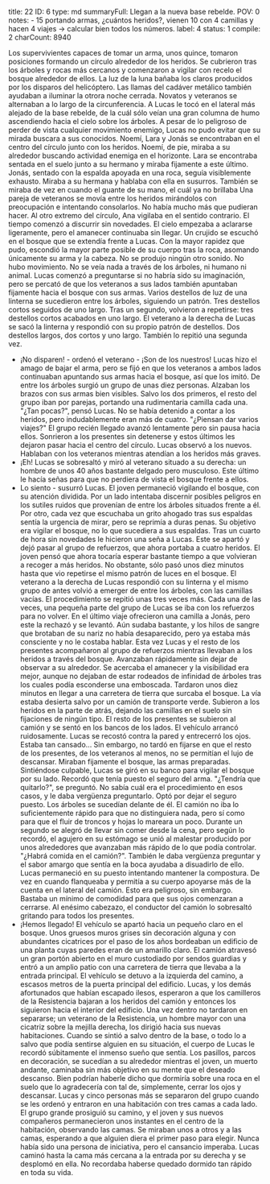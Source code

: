 title:          22
ID:             6
type:           md
summaryFull:    Llegan a la nueva base rebelde.
POV:            0
notes:          - 15 portando armas, ¿cuántos heridos?, vienen 10 con 4 camillas y hacen 4 viajes -> calcular bien todos los números.
label:          4
status:         1
compile:        2
charCount:      8940


Los supervivientes capaces de tomar un arma, unos quince, tomaron posiciones formando un círculo alrededor de los heridos. Se cubrieron tras los árboles y rocas más cercanos y comenzaron a vigilar con recelo el bosque alrededor de ellos.
La luz de la luna bañaba los claros producidos por los disparos del helicóptero. Las llamas del cadáver metálico también ayudaban a iluminar la otrora noche cerrada.
Novatos y veteranos se alternaban a lo largo de la circunferencia. A Lucas le tocó en el lateral más alejado de la base rebelde, de la cuál sólo veían una gran columna de humo ascendiendo hacia el cielo sobre los árboles.
A pesar de lo peligroso de perder de vista cualquier movimiento enemigo, Lucas no pudo evitar que su mirada buscara a sus conocidos.
Noemí, Lara y Jonás se encontraban en el centro del círculo junto con los heridos.
Noemí, de pie, miraba a su alrededor buscando actividad enemiga en el horizonte. Lara se encontraba sentada en el suelo junto a su hermano y miraba fijamente a este último. Jonás, sentado con la espalda apoyada en una roca, seguía visiblemente exhausto. Miraba a su hermana y hablaba con ella en susurros. También se miraba de vez en cuando el guante de su mano, el cuál ya no brillaba
Una pareja de veteranos se movía entre los heridos mirándolos con preocupación e intentando consolarlos. No había mucho más que pudieran hacer.
Al otro extremo del círculo, Ana vigilaba en el sentido contrario.
El tiempo comenzó a discurrir sin novedades. El cielo empezaba a aclararse ligeramente, pero el amanecer continuaba sin llegar.
Un crujido se escuchó en el bosque que se extendía frente a Lucas. Con la mayor rapidez que pudo, escondió la mayor parte posible de su cuerpo tras la roca, asomando únicamente su arma y la cabeza.
No se produjo ningún otro sonido. No hubo movimiento. No se veía nada a través de los árboles, ni humano ni animal.
Lucas comenzó a preguntarse si no habría sido su imaginación, pero se percató de que los veteranos a sus lados también apuntaban fijamente hacia el bosque con sus armas.
Varios destellos de luz de una linterna se sucedieron entre los árboles, siguiendo un patrón. Tres destellos cortos seguidos de uno largo. Tras un segundo, volvieron a repetirse: tres destellos cortos acabados en uno largo.
El veterano a la derecha de Lucas se sacó la linterna y respondió con su propio patrón de destellos. Dos destellos largos, dos cortos y uno largo. También lo repitió una segunda vez.
- ¡No disparen! - ordenó el veterano - ¡Son de los nuestros!
Lucas hizo el amago de bajar el arma, pero se fijó en que los veteranos a ambos lados continuaban apuntando sus armas hacia el bosque, así que los imitó.
De entre los árboles surgió un grupo de unas diez personas. Alzaban los brazos con sus armas bien visibles.
Salvo los dos primeros, el resto del grupo iban por parejas, portando una rudimentaria camilla cada una.
"¿Tan pocas?", pensó Lucas. No se había detenido a contar a los heridos, pero indudablemente eran más de cuatro. "¿Piensan dar varios viajes?"
El grupo recién llegado avanzó lentamente pero sin pausa hacia ellos. Sonrieron a los presentes sin detenerse y estos últimos les dejaron pasar hacia el centro del círculo.
Lucas observó a los nuevos. Hablaban con los veteranos mientras atendían a los heridos más graves.
- ¡Eh!
Lucas se sobresaltó y miró al veterano situado a su derecha: un hombre de unos 40 años bastante delgado pero musculoso. Este último le hacía señas para que no perdiera de vista el bosque frente a ellos.
- Lo siento - susurró Lucas.
El joven permaneció vigilando el bosque, con su atención dividida. Por un lado intentaba discernir posibles peligros en los sutiles ruidos que provenían de entre los árboles situados frente a él. Por otro, cada vez que escuchaba un grito ahogado tras sus espaldas sentía la urgencia de mirar, pero se reprimía a duras penas.
Su objetivo era vigilar el bosque, no lo que sucediera a sus espaldas.
Tras un cuarto de hora sin novedades le hicieron una seña a Lucas. Este se apartó y dejó pasar al grupo de refuerzos, que ahora portaba a cuatro heridos.
El joven pensó que ahora tocaría esperar bastante tiempo a que volvieran a recoger a más heridos. No obstante, sólo pasó unos diez minutos hasta que vio repetirse el mismo patrón de luces en el bosque. El veterano a la derecha de Lucas respondió con su linterna y el mismo grupo de antes volvió a emerger de entre los árboles, con las camillas vacías.
El procedimiento se repitió unas tres veces más. Cada una de las veces, una pequeña parte del grupo de Lucas se iba con los refuerzos para no volver.
En el último viaje ofrecieron una camilla a Jonás, pero este la rechazó y se levantó. Aún sudaba bastante, y los hilos de sangre que brotaban de su nariz no había desaparecido, pero ya estaba más consciente y no le costaba hablar.
Esta vez Lucas y el resto de los presentes acompañaron al grupo de refuerzos mientras llevaban a los heridos a través del bosque.
Avanzaban rápidamente sin dejar de observar a su alrededor. Se acercaba el amanecer y la visibilidad era mejor, aunque no dejaban de estar rodeados de infinidad de árboles tras los cuales podía esconderse una emboscada.
Tardaron unos diez minutos en llegar a una carretera de tierra que surcaba el bosque. La vía estaba desierta salvo por un camión de transporte verde.
Subieron a los heridos en la parte de atrás, dejando las camillas en el suelo sin fijaciones de ningún tipo. El resto de los presentes se subieron al camión y se sentó en los bancos de los lados.
El vehículo arrancó ruidosamente. Lucas se recostó contra la pared y entrecerró los ojos. Estaba tan cansado...
Sin embargo, no tardó en fijarse en que el resto de los presentes, de los veteranos al menos, no se permitían el lujo de descansar. Miraban fijamente el bosque, las armas preparadas.
Sintiéndose culpable, Lucas se giró en su banco para vigilar el bosque por su lado. Recordó que tenía puesto el seguro del arma.
"¿Tendría que quitarlo?", se preguntó. No sabía cuál era el procedimiento en esos casos, y le daba vergüenza preguntarlo. Optó por dejar el seguro puesto.
Los árboles se sucedían delante de él. El camión no iba lo suficientemente rápido para que no distinguiera nada, pero sí como para que el fluir de troncos y hojas lo mareara un poco.
Durante un segundo se alegró de llevar sin comer desde la cena, pero según lo recordó, el agujero en su estómago se unió al malestar producido por unos alrededores que avanzaban más rápido de lo que podía controlar.
"¿Habrá comida en el camión?". También le daba vergüenza preguntar y el sabor amargo que sentía en la boca ayudaba a disuadirlo de ello.
Lucas permaneció en su puesto intentando mantener la compostura. De vez en cuando flanqueaba y permitía a su cuerpo apoyarse más de la cuenta en el lateral del camión. Esto era peligroso, sin embargo. Bastaba un mínimo de comodidad para que sus ojos comenzaran a cerrarse.
Al enésimo cabezazo, el conductor del camión lo sobresaltó gritando para todos los presentes.
- ¡Hemos llegado!
El vehículo se apartó hacia un pequeño claro en el bosque. Unos gruesos muros grises sin decoración alguna y con abundantes cicatrices por el paso de los años bordeaban un edificio de una planta cuyas paredes eran de un amarillo claro.
El camión atravesó un gran portón abierto en el muro custodiado por sendos guardias y entró a un amplio patio con una carretera de tierra que llevaba a la entrada principal. El vehículo se detuvo a la izquierda del camino, a escasos metros de la puerta principal del edificio.
Lucas, y los demás afortunados que habían escapado ilesos, esperaron a que los camilleros de la Resistencia bajaran a los heridos del camión y entonces los siguieron hacia el interior del edificio. Una vez dentro no tardaron en separarse; un veterano de la Resistencia, un hombre mayor con una cicatriz sobre la mejilla derecha, los dirigió hacia sus nuevas habitaciones.
Cuando se sintió a salvo dentro de la base, o todo lo a salvo que podía sentirse alguien en su situación, el cuerpo de Lucas le recordó súbitamente el inmenso sueño que sentía. Los pasillos, parcos en decoración, se sucedían a su alrededor mientras el joven, un muerto andante, caminaba sin más objetivo en su mente que el deseado descanso. Bien podrían haberle dicho que dormiría sobre una roca en el suelo que lo agradecería con tal de, simplemente, cerrar los ojos y descansar.
Lucas y cinco personas más se separaron del grupo cuando se les ordenó y entraron en una habitación con tres camas a cada lado. El grupo grande prosiguió su camino, y el joven y sus nuevos compañeros permanecieron unos instantes en el centro de la habitación, observando las camas. Se miraban unos a otros y a las camas, esperando a que alguien diera el primer paso para elegir.
Nunca había sido una persona de iniciativa, pero el cansancio imperaba. Lucas caminó hasta la cama más cercana a la entrada por su derecha y se desplomó en ella.
No recordaba haberse quedado dormido tan rápido en toda su vida.